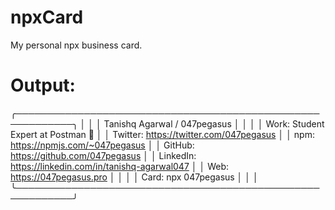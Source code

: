 # npxCard
My personal npx business card. 
# Output:
   ╭───────────────────────────────────────────────────────────╮
   │                                                           │
   │              Tanishq Agarwal / 047pegasus                 │
   │                                                           │
   │       Work:  Student Expert at Postman 🚀                 │
   │    Twitter:  https://twitter.com/047pegasus               │
   │        npm:  https://npmjs.com/~047pegasus                │
   │     GitHub:  https://github.com/047pegasus                │
   │   LinkedIn:  https://linkedin.com/in/tanishq-agarwal047   │
   │        Web:  https://047pegasus.pro                       │
   │                                                           │
   │       Card:  npx 047pegasus                               │
   │                                                           │
   ╰───────────────────────────────────────────────────────────╯

